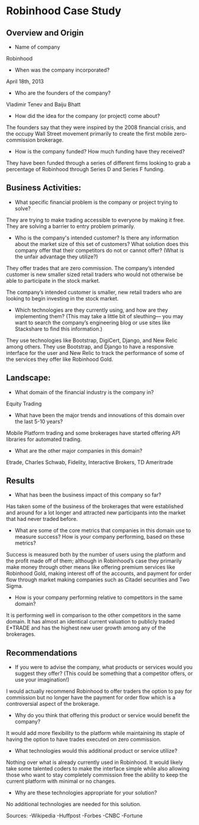 # Robinhood Case Study

## Overview and Origin

* Name of company

Robinhood

* When was the company incorporated?

April 18th, 2013

* Who are the founders of the company?

Vladimir Tenev and Baiju Bhatt

* How did the idea for the company (or project) come about?

The founders say that they were inspired by the 2008 financial crisis, and the occupy Wall Street movement primarily to create the first mobile zero-commission brokerage.

* How is the company funded? How much funding have they received?

They have been funded through a series of different firms looking to grab a percentage of Robinhood through Series D and Series F funding. 


## Business Activities:

* What specific financial problem is the company or project trying to solve?

They are trying to make trading accessible to everyone by making it free. They are solving a barrier to entry problem primarily. 

* Who is the company's intended customer?  Is there any information about the market size of this set of customers?
What solution does this company offer that their competitors do not or cannot offer? (What is the unfair advantage they utilize?)

They offer trades that are zero commission. The company’s intended customer is new smaller sized retail traders who would not otherwise be able to participate in the stock market. 


The company’s intended customer is smaller, new retail traders who are looking to begin investing in the stock market.

* Which technologies are they currently using, and how are they implementing them? (This may take a little bit of sleuthing–– you may want to search the company’s engineering blog or use sites like Stackshare to find this information.)

They use technologies like Bootstrap, DigiCert, Django, and New Relic among others. They use Bootstrap, and Django to have a responsive interface for the user and New Relic to track the performance of some of the services they offer like Robinhood Gold. 

## Landscape:

* What domain of the financial industry is the company in?

Equity Trading

* What have been the major trends and innovations of this domain over the last 5-10 years?

Mobile Platform trading and some brokerages have started offering API libraries for automated trading. 

* What are the other major companies in this domain?

Etrade, Charles Schwab, Fidelity, Interactive Brokers, TD Ameritrade


## Results

* What has been the business impact of this company so far?

Has taken some of the business of the brokerages that were established and around for a lot longer and attracted new participants into the market that had never traded before.

* What are some of the core metrics that companies in this domain use to measure success? How is your company performing, based on these metrics?

Success is measured both by the number of users using the platform and the profit made off of them; although in Robinhood’s case they primarily make money through other means like offering premium services like Robinhood Gold, making interest off of the accounts, and payment for order flow through market making companies such as Citadel securities and Two Sigma.  


* How is your company performing relative to competitors in the same domain?

It is performing well in comparison to the other competitors in the same domain. It has almost an identical current valuation to publicly traded E*TRADE and has the highest new user growth among any of the brokerages.

## Recommendations

* If you were to advise the company, what products or services would you suggest they offer? (This could be something that a competitor offers, or use your imagination!)

I would actually recommend Robinhood to offer traders the option to pay for commission but no longer have the payment for order flow which is a controversial aspect of the brokerage. 

* Why do you think that offering this product or service would benefit the company?

It would add more flexibility to the platform while maintaining its staple of having the option to have trades executed on zero commission. 

* What technologies would this additional product or service utilize?

Nothing over what is already currently used in Robinhood. It would likely take some talented coders to make the interface simple while also allowing those who want to stay completely commission free the ability to keep the current platform with minimal or no changes. 



* Why are these technologies appropriate for your solution?

No additional technologies are needed for this solution.

Sources:
-Wikipedia
-Huffpost
-Forbes
-CNBC
-Fortune
